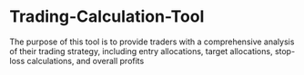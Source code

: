 # Trading-Calculation-Tool
The purpose of this tool is to provide traders with a comprehensive analysis of their trading strategy, including entry allocations, target allocations, stop-loss calculations, and overall profits
